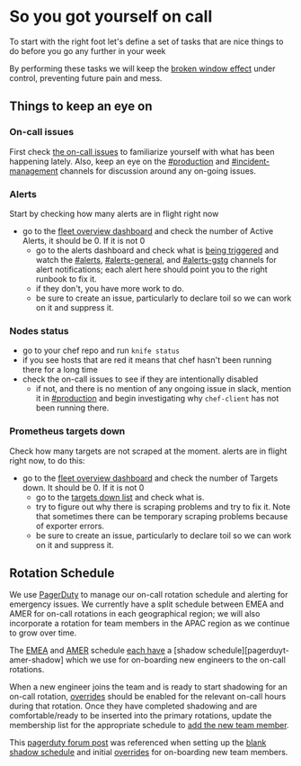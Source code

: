 # So you got yourself on call

To start with the right foot let's define a set of tasks that are nice things to do before you go
any further in your week

By performing these tasks we will keep the [broken window
effect](https://en.wikipedia.org/wiki/Broken_windows_theory) under control, preventing future pain
and mess.

## Things to keep an eye on

### On-call issues

First check [the on-call issues][on-call-issues] to familiarize yourself with what has been
happening lately. Also, keep an eye on the [#production][slack-production] and
[#incident-management][slack-incident-management] channels for discussion around any on-going
issues.

### Alerts

Start by checking how many alerts are in flight right now

-   go to the [fleet overview dashboard](https://dashboards.gitlab.net/dashboard/db/fleet-overview) and check the number of Active Alerts, it should be 0. If it is not 0
    -   go to the alerts dashboard and check what is [being triggered](https://prometheus.gitlab.com/alerts) and watch the [#alerts][slack-alerts], [#alerts-general][slack-alerts-general], and [#alerts-gstg][slack-alerts-gstg] channels for alert notifications; each alert here should point you to the right runbook to fix it.
    -   if they don't, you have more work to do.
    -   be sure to create an issue, particularly to declare toil so we can work on it and suppress it.

### Nodes status

-   go to your chef repo and run `knife status`
-   if you see hosts that are red it means that chef hasn't been running there for a long time
-   check the on-call issues to see if they are intentionally disabled
    -   if not, and there is no mention of any ongoing issue in slack, mention it in [#production][slack-production] and begin investigating why `chef-client` has not been running there.

### Prometheus targets down

Check how many targets are not scraped at the moment. alerts are in flight right now, to do this:

-   go to the [fleet overview dashboard](https://dashboards.gitlab.net/dashboard/db/fleet-overview) and check the number of Targets down. It should be 0. If it is not 0
    -   go to the [targets down list](https://prometheus.gitlab.com/consoles/up.html) and check what is.
    -   try to figure out why there is scraping problems and try to fix it. Note that sometimes there can be temporary scraping problems because of exporter errors.
    -   be sure to create an issue, particularly to declare toil so we can work on it and suppress it.

## Rotation Schedule

We use [PagerDuty](https://gitlab.pagerduty.com) to manage our on-call rotation schedule and
alerting for emergency issues. We currently have a split schedule between EMEA and AMER for on-call
rotations in each geographical region; we will also incorporate a rotation for team members in the
APAC region as we continue to grow over time.

The [EMEA][pagerduty-emea] and [AMER][pagerduty-amer] schedule [each have][pagerduty-emea-shadow] a
[shadow schedule][pagerduyt-amer-shadow] which we use for on-boarding new engineers to the on-call
rotations.

When a new engineer joins the team and is ready to start shadowing for an on-call rotation,
[overrides][pagerduty-overrides] should be enabled for the relevant on-call hours during that
rotation. Once they have completed shadowing and are comfortable/ready to be inserted into the
primary rotations, update the membership list for the appropriate schedule to [add the new team
member][pagerduty-add-user].

This [pagerduty forum post][pagerduty-shadow-schedule] was referenced when setting up the [blank
shadow schedule][pagerduty-blank-schedule] and initial [overrides][pagerduty-overrides] for
on-boarding new team members.


[on-call-issues]:            https://gitlab.com/gitlab-com/infrastructure/issues?scope=all&utf8=%E2%9C%93&state=all&label_name[]=oncall

[pagerduty-add-user]:       https://support.pagerduty.com/docs/editing-schedules#section-adding-users
[pagerduty-amer]:            https://gitlab.pagerduty.com/schedules#PKN8L5Q
[pagerduty-amer-shadow]:     https://gitlab.pagerduty.com/schedules#P0HRY7O
[pagerduty-blank-schedule]:  https://community.pagerduty.com/t/creating-a-blank-schedule/212
[pagerduty-emea]:            https://gitlab.pagerduty.com/schedules#PWDTHYI
[pagerduty-emea-shadow]:     https://gitlab.pagerduty.com/schedules#PSWRHSH
[pagerduty-overrides]:       https://support.pagerduty.com/docs/editing-schedules#section-create-and-delete-overrides
[pagerduty-shadow-schedule]: https://community.pagerduty.com/t/creating-a-shadow-schedule-to-onboard-new-employees/214

[slack-alerts]:              https://gitlab.slack.com/channels/alerts
[slack-alerts-general]:      https://gitlab.slack.com/channels/alerts-general
[slack-alerts-gstg]:         https://gitlab.slack.com/channels/alerts-gstg
[slack-incident-management]: https://gitlab.slack.com/channels/incident-management
[slack-production]:          https://gitlab.slack.com/channels/production
